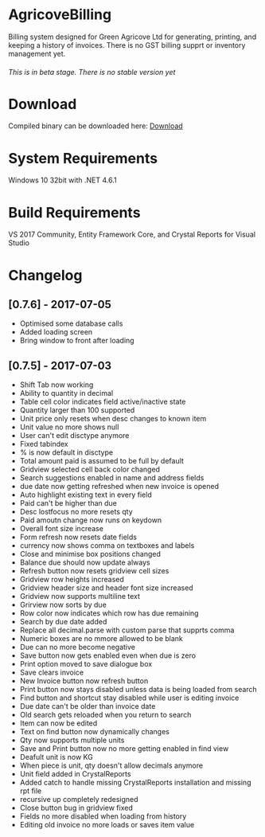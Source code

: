 # AgricoveBilling

Billing system designed for Green Agricove Ltd for generating, printing, and keeping a history of invoices. There is no GST billing supprt or inventory management yet.

###### This is in beta stage. There is no stable version yet

# Download
Compiled binary can be downloaded here: [Download](http://www.mediafire.com/file/aqdht1i1rqgrylp/AgricoveBilling.exe/file)

# System Requirements
Windows 10 32bit with .NET 4.6.1

# Build Requirements
VS 2017 Community, Entity Framework Core, and Crystal Reports for Visual Studio

# Changelog
## [0.7.6] - 2017-07-05 

- Optimised some database calls
- Added loading screen
- Bring window to front after loading

## [0.7.5] - 2017-07-03

- Shift Tab now working
- Ability to quantity in decimal
- Table cell color indicates field active/inactive state
- Quantity larger than 100 supported
- Unit price only resets when desc changes to known item
- Unit value no more shows null
- User can't edit disctype anymore
- Fixed tabindex
- % is now default in disctype
- Total amount paid is assumed to be full by default
- Gridview selected cell back color changed
- Search suggestions enabled in name and address fields
- due date now getting refreshed when new invoice is opened
- Auto highlight existing text in every field
- Paid can't be higher than due
- Desc lostfocus no more resets qty
- Paid amoutn change now runs on keydown
- Overall font size increase
- Form refresh now resets date fields
- currency now shows comma on textboxes and labels
- Close and minimise box positions changed
- Balance due should now update always
- Refresh button now resets gridview cell sizes
- Gridview row heights increased
- Gridview header size and header font size increased
- Gridview now supports multiline text
- Grirview now sorts by due
- Row color now indicates which row has due remaining
- Search by due date added
- Replace all decimal.parse with custom parse that supprts comma
- Numeric boxes are no mmore allowed to be blank
- Due can no more become negative
- Save button now gets enabled even when due is zero
- Print option moved to save dialogue box
- Save clears invoice
- New Invoice button now refresh button
- Print button now stays disabled unless data is being loaded from search
- Find button and shortcut stay disabled while user is editing invoice
- Due date can't be older than invoice date
- Old search gets reloaded when you return to search
- Item can now be edited
- Text on find button now dynamically changes
- Qty now supports multiple units
- Save and Print button now no more getting enabled in find view
- Deafult unit is now KG
- When piece is unit, qty doesn't allow decimals anymore
- Unit field added in CrystalReports
- Added catch to handle missing CrystalReports installation and missing rpt file
- recursive up completely redesigned
- Close button bug in gridview fixed
- Fields no more disabled when loading from history
- Editing old invoice no more loads or saves item value



